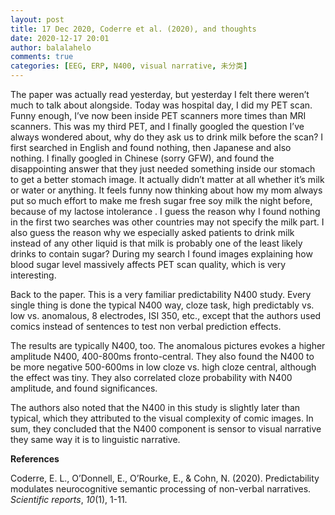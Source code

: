 ```yaml
---
layout: post
title: 17 Dec 2020, Coderre et al. (2020), and thoughts
date: 2020-12-17 20:01
author: balalahelo
comments: true
categories: [EEG, ERP, N400, visual narrative, 未分类]
---
```

<!-- wp:paragraph -->
<p>The paper was actually read yesterday, but yesterday I felt there weren’t much to talk about alongside. Today was hospital day, I did my PET scan. Funny enough, I’ve now been inside PET scanners more times than MRI scanners. This was my third PET, and I finally googled the question I’ve always wondered about, why do they ask us to drink milk before the scan? I first searched in English and found nothing, then Japanese and also nothing. I finally googled in Chinese (sorry GFW), and found the disappointing answer that they just needed something inside our stomach to get a better stomach image. It actually didn’t matter at all whether it’s milk or water or anything. It feels funny now thinking about how my mom always put so much effort to make me fresh sugar free soy milk the night before, because of my lactose intolerance . I guess the reason why I found nothing in the first two searches was other countries may not specify the milk part. I also guess the reason why we especially asked patients to drink milk instead of any other liquid is that milk is probably one of the least likely drinks to contain sugar? During my search I found images explaining how blood sugar level massively affects PET scan quality, which is very interesting.</p>
<!-- /wp:paragraph -->

<!-- wp:paragraph -->
<p>Back to the paper. This is a very familiar predictability N400 study. Every single thing is done the typical N400 way, cloze task, high predictably vs. low vs. anomalous, 8 electrodes, ISI 350, etc., except that the authors used comics instead of sentences to test non verbal prediction effects.</p>
<!-- /wp:paragraph -->

<!-- wp:paragraph -->
<p>The results are typically N400, too. The anomalous pictures evokes a higher amplitude N400, 400-800ms fronto-central. They also found the N400 to be more negative 500-600ms in low cloze vs. high cloze central, although the effect was tiny. They also correlated cloze probability with N400 amplitude, and found significances.</p>
<!-- /wp:paragraph -->

<!-- wp:paragraph -->
<p>The authors also noted that the N400 in this study is slightly later than typical, which they attributed to the visual complexity of comic images. In sum, they concluded that the N400 component is sensor to visual narrative they same way it is to linguistic narrative. </p>
<!-- /wp:paragraph -->

<!-- wp:paragraph -->
<p><strong>References </strong></p>
<!-- /wp:paragraph -->

<!-- wp:paragraph -->
<p>Coderre, E. L., O’Donnell, E., O’Rourke, E., &amp; Cohn, N. (2020). Predictability modulates neurocognitive semantic processing of non-verbal narratives. <em>Scientific reports</em>, <em>10</em>(1), 1-11.</p>
<!-- /wp:paragraph -->
